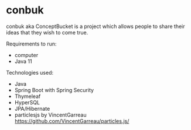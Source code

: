 # conbuk
conbuk aka ConceptBucket is a project which allows people to share their ideas that they wish to come true.

Requirements to run:
- computer
- Java 11

Technologies used:
- Java
- Spring Boot with Spring Security
- Thymeleaf
- HyperSQL
- JPA/Hibernate
- particlesjs by VincentGarreau https://github.com/VincentGarreau/particles.js/
